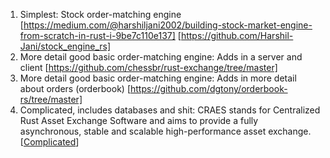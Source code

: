 1. Simplest: Stock order-matching engine
[https://medium.com/@harshiljani2002/building-stock-market-engine-from-scratch-in-rust-i-9be7c110e137]
[https://github.com/Harshil-Jani/stock_engine_rs]
2. More detail good basic order-matching engine: Adds in a server and client
[https://github.com/chessbr/rust-exchange/tree/master]
3. More detail good basic order-matching engine: Adds in more detail about orders (orderbook)
[https://github.com/dgtony/orderbook-rs/tree/master]
4. Complicated, includes databases and shit:
 CRAES stands for Centralized Rust Asset Exchange Software and aims to provide a fully asynchronous, stable and scalable high-performance asset exchange.
[[Complicated](https://github.com/dbischof90/craes/tree/master)]